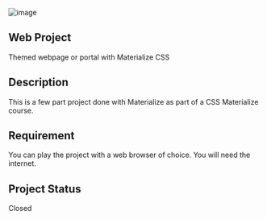 ![image](https://encrypted-tbn0.gstatic.com/images?q=tbn:ANd9GcQw6D9TDBgh5mTpsqGy6DAubTXanAQ1BvME69q5pipXGQ&s)

##  Web Project
Themed webpage or portal with Materialize CSS

##  Description
This is a few part project done with Materialize as part of a CSS Materialize course.

##  Requirement
You can play the project with a web browser of choice. You will need the internet.

##  Project Status
Closed






